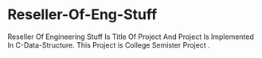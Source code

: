 # Reseller-Of-Eng-Stuff
Reseller Of Engineering Stuff Is Title Of Project And Project Is Implemented In C-Data-Structure. This Project is College Semister Project .
